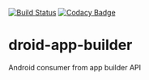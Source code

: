 [![Build Status](https://app.bitrise.io/app/f2115558a2de5efa/status.svg?token=tyB-gCxh2OKHelhbeHmBng&branch=master)](https://app.bitrise.io/app/f2115558a2de5efa)
[![Codacy Badge](https://app.codacy.com/project/badge/Grade/51913b9963c646dab67dd26543d65073)](https://app.codacy.com/gh/adrianolc/droid-app-builder/dashboard?utm_source=gh&utm_medium=referral&utm_content=&utm_campaign=Badge_grade)

# droid-app-builder
Android consumer from app builder API
